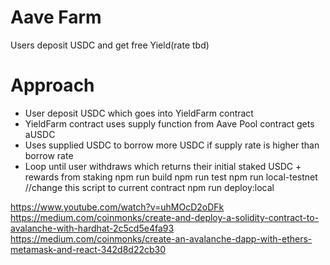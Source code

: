 #   Aave Farm

Users deposit USDC and get free Yield(rate tbd)

#   Approach

*   User deposit USDC which goes into YieldFarm contract
*   YieldFarm contract uses supply function from Aave Pool contract gets aUSDC
*   Uses supplied USDC to borrow more USDC if supply rate is higher than borrow rate
*   Loop until user withdraws which returns their initial staked USDC + rewards from staking
npm run build
npm run test
npm run local-testnet       //change this script to current contract
npm run deploy:local


https://www.youtube.com/watch?v=uhMOcD2oDFk
https://medium.com/coinmonks/create-and-deploy-a-solidity-contract-to-avalanche-with-hardhat-2c5cd5e4fa93
https://medium.com/coinmonks/create-an-avalanche-dapp-with-ethers-metamask-and-react-342d8d22cb30

